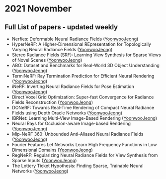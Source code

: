# 2021 November
## Full List of papers - updated weekly

- Nerfies: Deformable Neural Radiance Fields ([YoonwooJeong](https://www.notion.so/Nerfies-Deformable-Neural-Radiance-Fields-5c6ad58ff66c40809929e4fe0f1ee042))
- HyperNeRF: A Higher-Dimensional REpresentation for Topologically Varying Neural Radiance Fields ([YoonwooJeong](https://ballistic-scarecrow-96b.notion.site/HyperNeRF-A-Higher-Dimensional-REpresentation-for-Topologically-Varying-Neural-Radiance-Fields-1699313c920249ecb47acd007b65cadc))
- Stereo Radiance Fields (SRF): Learning View Synthesis for Sparse Views of Novel Scenes ([YoonwooJeong](https://ballistic-scarecrow-96b.notion.site/Stereo-Radiance-Fields-SRF-Learning-View-Synthesis-for-Sparse-Views-of-Novel-Scenes-c600bfa1cfad4f698228846d219bdc68))
- ABO: Dataset and Benchmarks for Real-World 3D Object Understanding ([YoonwooJeong](https://ballistic-scarecrow-96b.notion.site/ABO-Dataset-and-Benchmarks-for-Real-World-3D-Object-Understanding-e7126581fbd0448a9a004aca0e25cb38))
- TermiNeRF: Ray Termination Prediction for Efficient Neural Rendering ([YoonwooJeong](https://ballistic-scarecrow-96b.notion.site/TermiNeRF-Ray-Termination-Prediction-for-Efficient-Neural-Rendering-84d3575d9c0542e48856fca7b9a50ce0))
- iNeRF: Inverting Neural Radiance Fields for Pose Estimation ([YoonwooJeong](https://ballistic-scarecrow-96b.notion.site/iNeRF-Inverting-Neural-Radiance-Fields-for-Pose-Estimation-63aea3f47d9a436ba4d49091f10e28f5))
- Direct Voxel Grid Optimization: Super-fast Convergence for Radiance Fields Reconstruction ([YoonwooJeong](https://ballistic-scarecrow-96b.notion.site/Direct-Voxel-Grid-Optimization-Super-fast-Convergence-for-Radiance-Fields-Reconstruction-de007d0238dd42f191f48dc5ce739b03))
- DONeRF: Towards Real-Time Rendering of Compact Neural Radiance Fields using Depth Oracle Networks ([YoonwooJeong](https://ballistic-scarecrow-96b.notion.site/DONeRF-Towards-Real-Time-Rendering-of-Compact-Neural-Radiance-Fields-using-Depth-Oracle-Networks-f76a9ad414dd4f2d86f3943f29eba37c))
- IBRNet: Learning Multi-View Image-Based Rendering ([YoonwooJeong](https://www.notion.so/IBRNet-Learning-Multi-View-Image-Based-Rendering-a284b1bd4f104a7e9e6d23b410d1a1e8))
- Neural Rays for Occlusion-aware Image-based Rendering ([YoonwooJeong](https://www.notion.so/Neural-Rays-for-Occlusion-aware-Image-based-Rendering-ae10129b249443eaaa425d8cdbe23fb3))
- Mip-NeRF 360: Unbounded Anti-Aliased Neural Radiance Fields ([YoonwooJeong](https://www.notion.so/Mip-NeRF-360-Unbounded-Anti-Aliased-Neural-Radiance-Fields-856bd40c24f24853bc8f15fee80195b7))
- Fourier Features Let Networks Learn High Frequency Functions in Low Dimensional Domains ([YoonwooJeong](https://www.notion.so/Fourier-Features-Let-Networks-Learn-High-Frequency-Functions-in-Low-Dimensional-Domains-36733f1cbff54527968c49f1d298af1b))
- RegNeRF: Regularizing Neural Radiance Fields for View Synthesis from Sparse Inputs ([YoonwooJeong](https://www.notion.so/RegNeRF-Regularizing-Neural-Radiance-Fields-for-View-Synthesis-from-Sparse-Inputs-6af77f9aa1634ee9a3b7ac2406559870))
- The Lottery Ticket Hypothesis: Finding Sparse, Trainable Neural Networks ([YoonwooJeong](https://www.notion.so/The-Lottery-Ticket-Hypothesis-Finding-Sparse-Trainable-Neural-Networks-2988954168a54271b5ae0a1eba4d9ed0))

